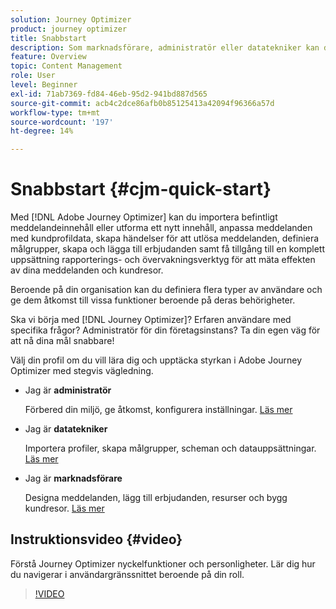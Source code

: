 ```yaml
---
solution: Journey Optimizer
product: journey optimizer
title: Snabbstart
description: Som marknadsförare, administratör eller datatekniker kan du lära dig och upptäcka kraften i Adobe Journey Optimizer med stegvis vägledning.
feature: Overview
topic: Content Management
role: User
level: Beginner
exl-id: 71ab7369-fd84-46eb-95d2-941bd887d565
source-git-commit: acb4c2dce86afb0b85125413a42094f96366a57d
workflow-type: tm+mt
source-wordcount: '197'
ht-degree: 14%

---
```


# Snabbstart {#cjm-quick-start}

Med [!DNL Adobe Journey Optimizer] kan du importera befintligt meddelandeinnehåll eller utforma ett nytt innehåll, anpassa meddelanden med kundprofildata, skapa händelser för att utlösa meddelanden, definiera målgrupper, skapa och lägga till erbjudanden samt få tillgång till en komplett uppsättning rapporterings- och övervakningsverktyg för att mäta effekten av dina meddelanden och kundresor.

Beroende på din organisation kan du definiera flera typer av användare och ge dem åtkomst till vissa funktioner beroende på deras behörigheter.

Ska vi börja med [!DNL Journey Optimizer]? Erfaren användare med specifika frågor? Administratör för din företagsinstans? Ta din egen väg för att nå dina mål snabbare!

Välj din profil om du vill lära dig och upptäcka styrkan i Adobe Journey Optimizer med stegvis vägledning.

* Jag är **administratör**

  Förbered din miljö, ge åtkomst, konfigurera inställningar. [Läs mer](path/administrator.md)

* Jag är **datatekniker**

  Importera profiler, skapa målgrupper, scheman och datauppsättningar. [Läs mer](path/data-engineer.md)

* Jag är **marknadsförare**

  Designa meddelanden, lägg till erbjudanden, resurser och bygg kundresor. [Läs mer](path/marketer.md)

## Instruktionsvideo {#video}

Förstå Journey Optimizer nyckelfunktioner och personligheter. Lär dig hur du navigerar i användargränssnittet beroende på din roll.

>[!VIDEO](https://video.tv.adobe.com/v/3430318?quality=12&captions=swe)
